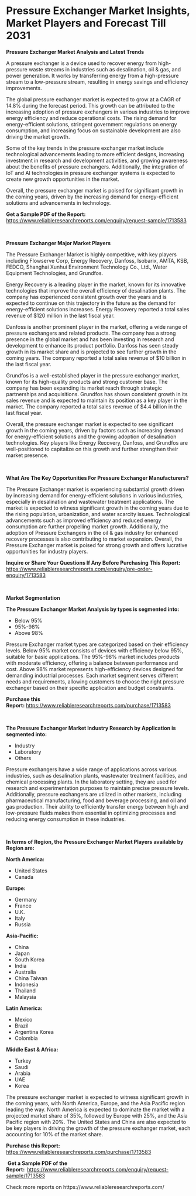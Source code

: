 <p><h1>Pressure Exchanger Market Insights, Market Players and Forecast Till 2031</h1></p><p><strong>Pressure Exchanger Market Analysis and Latest Trends</strong></p>
<p><p>A pressure exchanger is a device used to recover energy from high-pressure waste streams in industries such as desalination, oil & gas, and power generation. It works by transferring energy from a high-pressure stream to a low-pressure stream, resulting in energy savings and efficiency improvements.</p><p>The global pressure exchanger market is expected to grow at a CAGR of 14.8% during the forecast period. This growth can be attributed to the increasing adoption of pressure exchangers in various industries to improve energy efficiency and reduce operational costs. The rising demand for energy-efficient solutions, stringent government regulations on energy consumption, and increasing focus on sustainable development are also driving the market growth.</p><p>Some of the key trends in the pressure exchanger market include technological advancements leading to more efficient designs, increasing investment in research and development activities, and growing awareness about the benefits of pressure exchangers. Additionally, the integration of IoT and AI technologies in pressure exchanger systems is expected to create new growth opportunities in the market.</p><p>Overall, the pressure exchanger market is poised for significant growth in the coming years, driven by the increasing demand for energy-efficient solutions and advancements in technology.</p></p>
<p><strong>Get a Sample PDF of the Report:&nbsp;</strong> <a href="https://www.reliableresearchreports.com/enquiry/request-sample/1713583">https://www.reliableresearchreports.com/enquiry/request-sample/1713583</a></p>
<p>&nbsp;</p>
<p><strong>Pressure Exchanger Major Market Players</strong></p>
<p><p>The Pressure Exchanger Market is highly competitive, with key players including Flowserve Corp, Energy Recovery, Danfoss, Isobarix, AMTA, KSB, FEDCO, Shanghai Xunhui Environment Technology Co., Ltd., Water Equipment Technologies, and Grundfos. </p><p>Energy Recovery is a leading player in the market, known for its innovative technologies that improve the overall efficiency of desalination plants. The company has experienced consistent growth over the years and is expected to continue on this trajectory in the future as the demand for energy-efficient solutions increases. Energy Recovery reported a total sales revenue of $120 million in the last fiscal year.</p><p>Danfoss is another prominent player in the market, offering a wide range of pressure exchangers and related products. The company has a strong presence in the global market and has been investing in research and development to enhance its product portfolio. Danfoss has seen steady growth in its market share and is projected to see further growth in the coming years. The company reported a total sales revenue of $10 billion in the last fiscal year.</p><p>Grundfos is a well-established player in the pressure exchanger market, known for its high-quality products and strong customer base. The company has been expanding its market reach through strategic partnerships and acquisitions. Grundfos has shown consistent growth in its sales revenue and is expected to maintain its position as a key player in the market. The company reported a total sales revenue of $4.4 billion in the last fiscal year.</p><p>Overall, the pressure exchanger market is expected to see significant growth in the coming years, driven by factors such as increasing demand for energy-efficient solutions and the growing adoption of desalination technologies. Key players like Energy Recovery, Danfoss, and Grundfos are well-positioned to capitalize on this growth and further strengthen their market presence.</p></p>
<p>&nbsp;</p>
<p><strong>What Are The Key Opportunities For Pressure Exchanger Manufacturers?</strong></p>
<p><p>The Pressure Exchanger market is experiencing substantial growth driven by increasing demand for energy-efficient solutions in various industries, especially in desalination and wastewater treatment applications. The market is expected to witness significant growth in the coming years due to the rising population, urbanization, and water scarcity issues. Technological advancements such as improved efficiency and reduced energy consumption are further propelling market growth. Additionally, the adoption of Pressure Exchangers in the oil & gas industry for enhanced recovery processes is also contributing to market expansion. Overall, the Pressure Exchanger market is poised for strong growth and offers lucrative opportunities for industry players.</p></p>
<p><strong>Inquire or Share Your Questions If Any Before Purchasing This Report:</strong> <a href="https://www.reliableresearchreports.com/enquiry/pre-order-enquiry/1713583">https://www.reliableresearchreports.com/enquiry/pre-order-enquiry/1713583</a></p>
<p>&nbsp;</p>
<p><strong>Market Segmentation</strong></p>
<p><strong>The Pressure Exchanger Market Analysis by types is segmented into:</strong></p>
<p><ul><li>Below 95%</li><li>95%-98%</li><li>Above 98%</li></ul></p>
<p><p>Pressure Exchanger market types are categorized based on their efficiency levels. Below 95% market consists of devices with efficiency below 95%, suitable for basic applications. The 95%-98% market includes products with moderate efficiency, offering a balance between performance and cost. Above 98% market represents high-efficiency devices designed for demanding industrial processes. Each market segment serves different needs and requirements, allowing customers to choose the right pressure exchanger based on their specific application and budget constraints.</p></p>
<p><strong>Purchase this Report:&nbsp;</strong><a href="https://www.reliableresearchreports.com/purchase/1713583">https://www.reliableresearchreports.com/purchase/1713583</a></p>
<p>&nbsp;</p>
<p><strong>The Pressure Exchanger Market Industry Research by Application is segmented into:</strong></p>
<p><ul><li>Industry</li><li>Laboratory</li><li>Others</li></ul></p>
<p><p>Pressure exchangers have a wide range of applications across various industries, such as desalination plants, wastewater treatment facilities, and chemical processing plants. In the laboratory setting, they are used for research and experimentation purposes to maintain precise pressure levels. Additionally, pressure exchangers are utilized in other markets, including pharmaceutical manufacturing, food and beverage processing, and oil and gas production. Their ability to efficiently transfer energy between high and low-pressure fluids makes them essential in optimizing processes and reducing energy consumption in these industries.</p></p>
<p>&nbsp;</p>
<p><strong>In terms of Region, the Pressure Exchanger Market Players available by Region are:</strong></p>
<p>
    <p> <strong> North America: </strong>
        <ul>
            <li>United States</li>
            <li>Canada</li>
        </ul>
        </p> 
    <p> <strong> Europe: </strong>
        <ul>
            <li>Germany</li>
            <li>France</li>
            <li>U.K.</li>
            <li>Italy</li>
            <li>Russia</li>
        </ul>
        </p> 
    <p> <strong> Asia-Pacific: </strong>
        <ul>
            <li>China</li>
            <li>Japan</li>
            <li>South Korea</li>
            <li>India</li>
            <li>Australia</li>
            <li>China Taiwan</li>
            <li>Indonesia</li>
            <li>Thailand</li>
            <li>Malaysia</li>
        </ul>
        </p> 
    <p> <strong> Latin America: </strong>
        <ul>
            <li>Mexico</li>
            <li>Brazil</li>
            <li>Argentina Korea</li>
            <li>Colombia</li>
        </ul>
        </p> 
    <p> <strong> Middle East & Africa: </strong>
        <ul>
            <li>Turkey</li>
            <li>Saudi</li>
            <li>Arabia</li>
            <li>UAE</li>
            <li>Korea</li>
        </ul>
    </p>
    </p>
<p><p>The pressure exchanger market is expected to witness significant growth in the coming years, with North America, Europe, and the Asia Pacific region leading the way. North America is expected to dominate the market with a projected market share of 35%, followed by Europe with 25%, and the Asia Pacific region with 20%. The United States and China are also expected to be key players in driving the growth of the pressure exchanger market, each accounting for 10% of the market share.</p></p>
<p><strong>Purchase this Report: </strong><a href="https://www.reliableresearchreports.com/purchase/1713583">https://www.reliableresearchreports.com/purchase/1713583</a></p>
<p>&nbsp;<strong>Get a Sample PDF of the Report:&nbsp;&nbsp;</strong><a href="https://www.reliableresearchreports.com/enquiry/request-sample/1713583">https://www.reliableresearchreports.com/enquiry/request-sample/1713583</a></p>
<p><strong></strong></p>
<p>Check more reports on https://www.reliableresearchreports.com/</p>